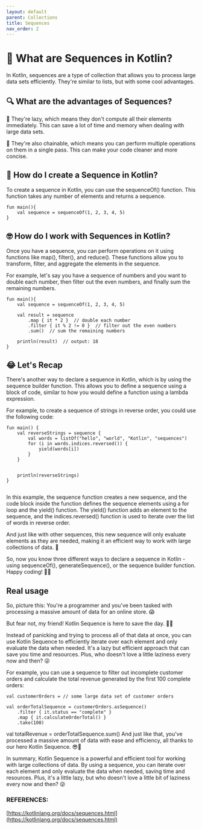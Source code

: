 ```yaml
---
layout: default
parent: Collections
title: Sequences
nav_order: 2
---
```

<script src="https://unpkg.com/kotlin-playground@1" data-selector="code"></script>
# 🤔  What are Sequences in Kotlin?

In Kotlin, sequences are a type of collection that allows you to process large data sets efficiently. They're similar to lists, but with some cool advantages.

## 🔍 What are the advantages of Sequences?

🚀 They're lazy, which means they don't compute all their elements immediately. This can save a lot of time and memory when dealing with large data sets.

💪 They're also chainable, which means you can perform multiple operations on them in a single pass. This can make your code cleaner and more concise.

## 🙌 How do I create a Sequence in Kotlin?

To create a sequence in Kotlin, you can use the sequenceOf() function. This function takes any number of elements and returns a sequence.

```run-kotlin
fun main(){
    val sequence = sequenceOf(1, 2, 3, 4, 5)
}
```
## 🤓 How do I work with Sequences in Kotlin?

Once you have a sequence, you can perform operations on it using functions like map(), filter(), and reduce(). These functions allow you to transform, filter, and aggregate the elements in the sequence.

For example, let's say you have a sequence of numbers and you want to double each number, then filter out the even numbers, and finally sum the remaining numbers.

```run-kotlin
fun main(){
    val sequence = sequenceOf(1, 2, 3, 4, 5)

    val result = sequence
        .map { it * 2 }  // double each number
        .filter { it % 2 != 0 }  // filter out the even numbers
        .sum()  // sum the remaining numbers

    println(result)  // output: 18
}
```
## 😂 Let's Recap

There's another way to declare a sequence in Kotlin, which is by using the sequence builder function. This allows you to define a sequence using a block of code, similar to how you would define a function using a lambda expression.

For example, to create a sequence of strings in reverse order, you could use the following code:

```run-kotlin
fun main() {
    val reverseStrings = sequence {
        val words = listOf("hello", "world", "Kotlin", "sequences")
        for (i in words.indices.reversed()) {
            yield(words[i])
        }
    }


    println(reverseStrings)
}


```
In this example, the sequence function creates a new sequence, and the code block inside the function defines the sequence elements using a for loop and the yield() function. The yield() function adds an element to the sequence, and the indices.reversed() function is used to iterate over the list of words in reverse order.

And just like with other sequences, this new sequence will only evaluate elements as they are needed, making it an efficient way to work with large collections of data. 🧬

So, now you know three different ways to declare a sequence in Kotlin - using sequenceOf(), generateSequence(), or the sequence builder function. Happy coding! 👨‍💻

## Real usage

So, picture this: You're a programmer and you've been tasked with processing a massive amount of data for an online store. 😱

But fear not, my friend! Kotlin Sequence is here to save the day. 🤖💪

Instead of panicking and trying to process all of that data at once, you can use Kotlin Sequence to efficiently iterate over each element and only evaluate the data when needed. It's a lazy but efficient approach that can save you time and resources. Plus, who doesn't love a little laziness every now and then? 😜

For example, you can use a sequence to filter out incomplete customer orders and calculate the total revenue generated by the first 100 complete orders:

```run-kotlin
val customerOrders = // some large data set of customer orders

val orderTotalSequence = customerOrders.asSequence()
    .filter { it.status == "complete" }
    .map { it.calculateOrderTotal() }
    .take(100)
```

val totalRevenue = orderTotalSequence.sum()
And just like that, you've processed a massive amount of data with ease and efficiency, all thanks to our hero Kotlin Sequence. 😎🙌

In summary, Kotlin Sequence is a powerful and efficient tool for working with large collections of data. By using a sequence, you can iterate over each element and only evaluate the data when needed, saving time and resources. Plus, it's a little lazy, but who doesn't love a little bit of laziness every now and then? 😜

### REFERENCES:

[https://kotlinlang.org/docs/sequences.html](https://kotlinlang.org/docs/sequences.html)